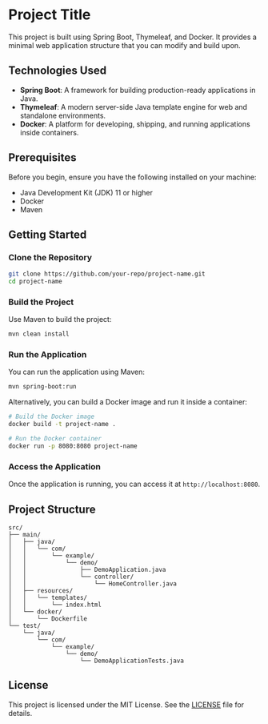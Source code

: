 # Project Title

This project is built using Spring Boot, Thymeleaf, and Docker. It provides a minimal web application structure that you can modify and build upon.

## Technologies Used

- **Spring Boot**: A framework for building production-ready applications in Java.
- **Thymeleaf**: A modern server-side Java template engine for web and standalone environments.
- **Docker**: A platform for developing, shipping, and running applications inside containers.

## Prerequisites

Before you begin, ensure you have the following installed on your machine:

- Java Development Kit (JDK) 11 or higher
- Docker
- Maven

## Getting Started

### Clone the Repository

```bash
git clone https://github.com/your-repo/project-name.git
cd project-name
```

### Build the Project

Use Maven to build the project:

```bash
mvn clean install
```

### Run the Application

You can run the application using Maven:

```bash
mvn spring-boot:run
```

Alternatively, you can build a Docker image and run it inside a container:

```bash
# Build the Docker image
docker build -t project-name .

# Run the Docker container
docker run -p 8080:8080 project-name
```

### Access the Application

Once the application is running, you can access it at `http://localhost:8080`.

## Project Structure

```plaintext
src/
├── main/
│   ├── java/
│   │   └── com/
│   │       └── example/
│   │           └── demo/
│   │               ├── DemoApplication.java
│   │               └── controller/
│   │                   └── HomeController.java
│   ├── resources/
│   │   └── templates/
│   │       └── index.html
│   └── docker/
│       └── Dockerfile
└── test/
    └── java/
        └── com/
            └── example/
                └── demo/
                    └── DemoApplicationTests.java
```

## License

This project is licensed under the MIT License. See the [LICENSE](LICENSE) file for details.